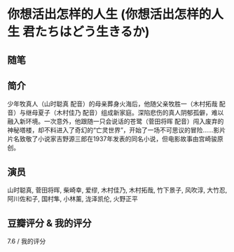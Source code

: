 # 你想活出怎样的人生 (你想活出怎样的人生 君たちはどう生きるか)

## 随笔

## 简介

少年牧真人（山时聪真 配音）的母亲葬身火海后，他随父亲牧胜一（木村拓哉 配音）与继母夏子（木村佳乃 配音）组成新家庭。深陷悲伤的真人阴郁孤僻，难以融入新环境。一次意外，他跟随一只会说话的苍鹭（菅田将晖 配音）闯入废弃的神秘塔楼，却不料进入了奇幻的“亡灵世界”，开始了一场不可思议的冒险……影片片名致敬了小说家吉野源三郎在1937年发表的同名小说，但电影故事由宫崎骏原创。

## 演员

山时聪真, 菅田将晖, 柴崎幸, 爱缪, 木村佳乃, 木村拓哉, 竹下景子, 风吹淳, 大竹忍, 阿川佐和子, 国村隼, 小林薰, 泷泽凯伦, 火野正平

## 豆瓣评分 & 我的评分

7.6 / 我的评分
